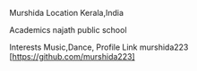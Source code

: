 Murshida
Location
Kerala,India

Academics
najath public school

Interests
Music,Dance, 
Profile Link
murshida223 [https://github.com/murshida223]
